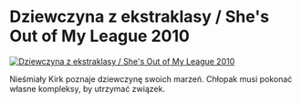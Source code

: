 Dziewczyna z ekstraklasy / She's Out of My League 2010 
=============
[![Dziewczyna z ekstraklasy / She's Out of My League 2010 ](http://vidos.pl/images/player.gif)](http://vidos.pl/dziewczyna-z-ekstraklasy-she-s-out-of-my-league-2010)

 Nieśmiały Kirk poznaje dziewczynę swoich marzeń. Chłopak musi pokonać własne kompleksy, by utrzymać związek.

